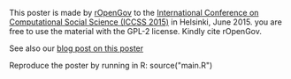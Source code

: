 This poster is made by [rOpenGov](http://ropengov.github.io) to the
[International Conference on Computational Social Science (ICCSS
2015)](http://iccss2015.eu/) in Helsinki, June 2015. you are free to
use the material with the GPL-2 license. Kindly cite rOpenGov.

See also our [blog post on this poster](http://ropengov.github.io/r/2015/06/07/ICCSS)

Reproduce the poster by running in R:
source("main.R")



